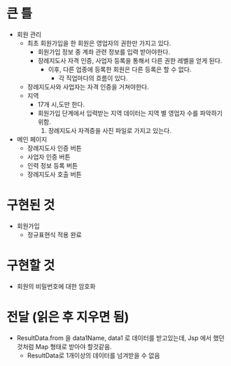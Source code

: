 # 큰 틀
- 회원 관리
  - 최초 회원가입을 한 회원은 영업자의 권한만 가지고 있다.
    - 회원가입 정보 중 계좌 관련 정보를 입력 받아야한다.
    - 장례지도사 자격 인증, 사업자 등록을 통해서 다른 권한 레벨을 얻게 된다.
      - 이후, 다른 업종에 등록한 회원은 다른 등록은 할 수 없다.
        - 각 직업마다의 흐름이 있다.  
  - 장례지도사와 사업자는 자격 인증을 거쳐야한다.
  - 지역
    - 17개 시,도만 한다.
    - 회원가입 단계에서 입력받는 지역 데이터는 지역 별 영업자 수를 파악하기 위함.
      1) 장례지도사 자격증을 사진 파일로 가지고 있는다.
- 메인 페이지
  - 장례지도사 인증 버튼
  - 사업자 인증 버튼
  - 인력 정보 등록 버튼
  - 장례지도사 호출 버튼

# 구현된 것
- 회원가입
  - 정규표현식 적용 완료 
# 구현할 것
- 회원의 비밀번호에 대한 암호화

# 전달 (읽은 후 지우면 됨)
- ResultData.from 을 data1Name, data1 로 데이터를 받고있는데, Jsp 에서 했던것처럼 Map 형태로 받아야 할것같음.
  - ResultData로 1개이상의 데이터를 넘겨받을 수 없음 


   
